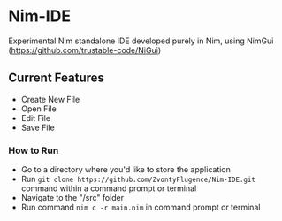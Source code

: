 # Nim-IDE
Experimental Nim standalone IDE developed purely in Nim, using NimGui (https://github.com/trustable-code/NiGui)

## Current Features
- Create New File
- Open File
- Edit File
- Save File

### How to Run
- Go to a directory where you'd like to store the application
- Run `git clone https://github.com/ZvontyFlugence/Nim-IDE.git` command within a command prompt or terminal
- Navigate to the "/src" folder
- Run command `nim c -r main.nim` in command prompt or terminal
